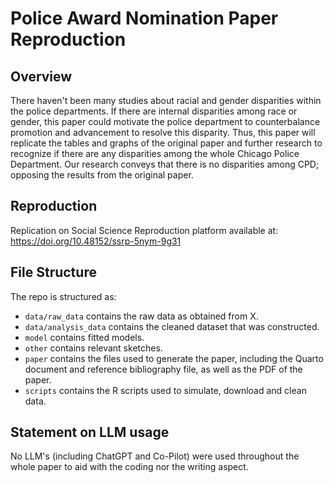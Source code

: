 # Police Award Nomination Paper Reproduction

## Overview

There haven't been many studies about racial and gender disparities within the police departments. If there are internal disparities among race or gender, this paper could motivate the police department to counterbalance promotion and advancement to resolve this disparity. Thus, this paper will replicate the tables and graphs of the original paper and further research to recognize if there are any disparities among the whole Chicago Police Department. Our research conveys that there is no disparities among CPD; opposing the results from the original paper.

## Reproduction

Replication on Social Science Reproduction platform available at: https://doi.org/10.48152/ssrp-5nym-9g31

## File Structure

The repo is structured as:

-   `data/raw_data` contains the raw data as obtained from X.
-   `data/analysis_data` contains the cleaned dataset that was constructed.
-   `model` contains fitted models. 
-   `other` contains relevant sketches.
-   `paper` contains the files used to generate the paper, including the Quarto document and reference bibliography file, as well as the PDF of the paper. 
-   `scripts` contains the R scripts used to simulate, download and clean data.


## Statement on LLM usage

No LLM's (including ChatGPT and Co-Pilot) were used throughout the whole paper to aid with the coding nor the writing aspect.
